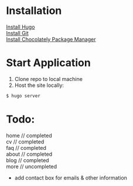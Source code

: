 # Installation
[Install Hugo](https://gohugo.io/installation/)     
[Install Git](https://git-scm.com/)       
[Install Chocolately Package Manager](https://chocolatey.org/)      

# Start Application
1. Clone repo to local machine
2. Host the site locally:
```sh
$ hugo server
``` 

# Todo:
home // completed      
cv // completed      
faq // completed      
about // completed      
blog // completed      
more // uncompleted      
- add contact box for emails & other information      